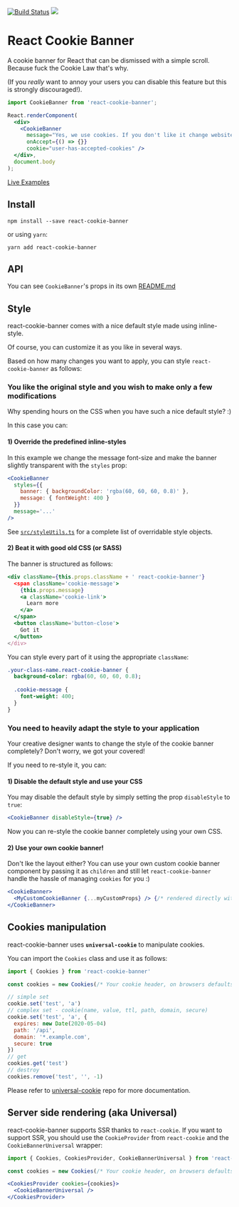 [![Build Status](https://drone.our.buildo.io/api/badges/buildo/react-cookie-banner/status.svg)](https://drone.our.buildo.io/buildo/react-cookie-banner) ![](https://img.shields.io/npm/v/react-cookie-banner.svg)

# React Cookie Banner

A cookie banner for React that can be dismissed with a simple scroll. Because fuck the Cookie Law that's why.

(If you *really* want to annoy your users you can disable this feature but this is strongly discouraged!).

```jsx
import CookieBanner from 'react-cookie-banner';

React.renderComponent(
  <div>
    <CookieBanner
      message="Yes, we use cookies. If you don't like it change website, we won't miss you!"
      onAccept={() => {}}
      cookie="user-has-accepted-cookies" />
  </div>,
  document.body
);
```

[Live Examples](http://react-components.buildo.io/#cookiebanner)

## Install
```
npm install --save react-cookie-banner
```

or using `yarn`:

```
yarn add react-cookie-banner
```

## API
You can see `CookieBanner`'s props in its own [README.md](https://github.com/buildo/react-cookie-banner/blob/master/src/README.md)

## Style
react-cookie-banner comes with a nice default style made using inline-style.

Of course, you can customize it as you like in several ways.

Based on how many changes you want to apply, you can style `react-cookie-banner` as follows:

### You like the original style and you wish to make only a few modifications
Why spending hours on the CSS when you have such a nice default style? :)

In this case you can:

#### 1) Override the predefined inline-styles
In this example we change the message font-size and make the banner slightly transparent with the `styles` prop:

```jsx
<CookieBanner
  styles={{
    banner: { backgroundColor: 'rgba(60, 60, 60, 0.8)' },
    message: { fontWeight: 400 }
  }}
  message='...'
/>
```

See [`src/styleUtils.ts`](https://github.com/buildo/react-cookie-banner/blob/master/src/styleUtils.ts) for a complete list of overridable style objects.

#### 2) Beat it with good old CSS (or SASS)

The banner is structured as follows:

```jsx
<div className={this.props.className + ' react-cookie-banner'}
  <span className='cookie-message'>
    {this.props.message}
    <a className='cookie-link'>
      Learn more
    </a>
  </span>
  <button className='button-close'>
    Got it
  </button>
</div>
```

You can style every part of it using the appropriate `className`:

```sass
.your-class-name.react-cookie-banner {
  background-color: rgba(60, 60, 60, 0.8);
  
  .cookie-message {
    font-weight: 400;
  }
}
```

### You need to heavily adapt the style to your application
Your creative designer wants to change the style of the cookie banner completely?
Don't worry, we got your covered!

If you need to re-style it, you can:

#### 1) Disable the default style and use your CSS

You may disable the default style by simply setting the prop `disableStyle` to `true`:

```jsx
<CookieBanner disableStyle={true} />
```

Now you can re-style the cookie banner completely using your own CSS.

#### 2) Use your own cookie banner!
Don't lke the layout either?
You can use your own custom cookie banner component by passing it as `children` and still let `react-cookie-banner` handle the hassle of managing `cookies` for you :)

```jsx
<CookieBanner>
  <MyCustomCookieBanner {...myCustomProps} /> {/* rendered directly without any <div> wrapper */}
</CookieBanner>
```

## Cookies manipulation
react-cookie-banner uses **`universal-cookie`** to manipulate cookies.

You can import the `Cookies` class and use it as follows:

```js
import { Cookies } from 'react-cookie-banner'

const cookies = new Cookies(/* Your cookie header, on browsers defaults to document.cookie */)

// simple set
cookie.set('test', 'a')
// complex set - cookie(name, value, ttl, path, domain, secure)
cookie.set('test', 'a', {
  expires: new Date(2020-05-04)
  path: '/api',
  domain: '*.example.com',
  secure: true
})
// get
cookies.get('test')
// destroy
cookies.remove('test', '', -1)
```

Please refer to [universal-cookie](https://github.com/reactivestack/cookies/tree/master/packages/universal-cookie#api---cookies-class) repo for more documentation.

## Server side rendering (aka Universal)
react-cookie-banner supports SSR thanks to `react-cookie`.
If you want to support SSR, you should use the `CookieProvider` from `react-cookie` and the `CookieBannerUniversal` wrapper:

```jsx
import { Cookies, CookiesProvider, CookieBannerUniversal } from 'react-cookie-banner'

const cookies = new Cookies(/* Your cookie header, on browsers defaults to document.cookie */)

<CookiesProvider cookies={cookies}>
  <CookieBannerUniversal />
</CookiesProvider>
```

